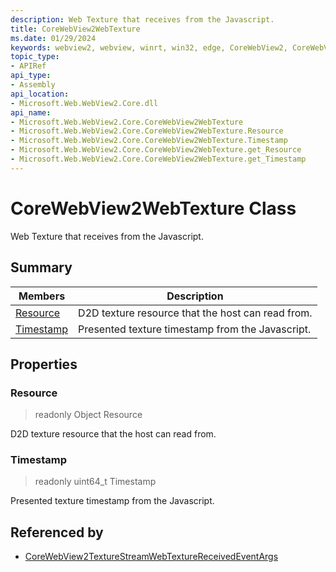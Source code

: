 ```yaml
---
description: Web Texture that receives from the Javascript.
title: CoreWebView2WebTexture
ms.date: 01/29/2024
keywords: webview2, webview, winrt, win32, edge, CoreWebView2, CoreWebView2Controller, browser control, edge html, CoreWebView2WebTexture
topic_type:
- APIRef
api_type:
- Assembly
api_location:
- Microsoft.Web.WebView2.Core.dll
api_name:
- Microsoft.Web.WebView2.Core.CoreWebView2WebTexture
- Microsoft.Web.WebView2.Core.CoreWebView2WebTexture.Resource
- Microsoft.Web.WebView2.Core.CoreWebView2WebTexture.Timestamp
- Microsoft.Web.WebView2.Core.CoreWebView2WebTexture.get_Resource
- Microsoft.Web.WebView2.Core.CoreWebView2WebTexture.get_Timestamp
---
```


# CoreWebView2WebTexture Class



Web Texture that receives from the Javascript.

## Summary

Members|Description
--|--
[Resource](#resource) | D2D texture resource that the host can read from.
[Timestamp](#timestamp) | Presented texture timestamp from the Javascript.

## Properties

### Resource

> readonly  Object Resource

D2D texture resource that the host can read from.

### Timestamp

> readonly  uint64_t Timestamp

Presented texture timestamp from the Javascript.







## Referenced by

- [CoreWebView2TextureStreamWebTextureReceivedEventArgs](corewebview2texturestreamwebtexturereceivedeventargs.md)
